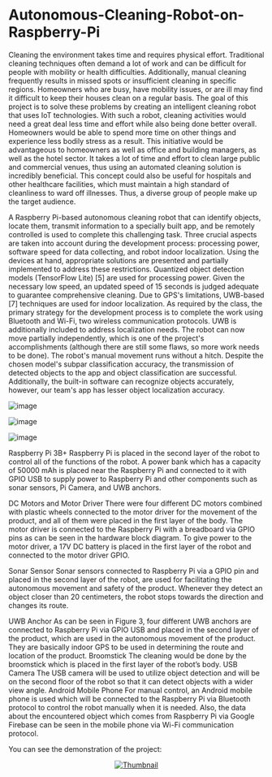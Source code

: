 # Autonomous-Cleaning-Robot-on-Raspberry-Pi


Cleaning the environment takes time and requires physical effort. Traditional cleaning techniques often demand a lot of work and can be difficult for people with mobility or health difficulties. Additionally, manual cleaning frequently results in missed spots or insufficient cleaning in specific regions. Homeowners who are busy, have mobility issues, or are ill may find it difficult to keep their houses clean on a regular basis. The goal of this project is to solve these problems by creating an intelligent cleaning robot that uses IoT technologies. With such a robot, cleaning activities would need a great deal less time and effort while also being done better overall. Homeowners would be able to spend more time on other things and experience less bodily stress as a result. This initiative would be advantageous to homeowners as well as office and building managers, as well as the hotel sector. It takes a lot of time and effort to clean large public and commercial venues, thus using an automated cleaning solution is incredibly beneficial. This concept could also be useful for hospitals and other healthcare facilities, which must maintain a high standard of cleanliness to ward off illnesses. Thus, a diverse group of people make up the target audience.

A Raspberry Pi-based autonomous cleaning robot that can identify objects, locate them, transmit information to a specially built app, and be remotely controlled is used to complete this challenging task. Three crucial aspects are taken into account during the development process: processing power, software speed for data collecting, and robot indoor localization. Using the devices at hand, appropriate solutions are presented and partially implemented to address these restrictions. Quantized object detection models (TensorFlow Lite) [5] are used for processing power. Given the necessary low speed, an updated speed of 15 seconds is judged adequate to guarantee comprehensive cleaning. Due to GPS's limitations, UWB-based [7] techniques are used for indoor localization. As required by the class, the primary strategy for the development process is to complete the work using Bluetooth and Wi-Fi, two wireless communication protocols. UWB is additionally included to address localization needs.
The robot can now move partially independently, which is one of the project's accomplishments (although there are still some flaws, so more work needs to be done). The robot's manual movement runs without a hitch. Despite the chosen model's subpar classification accuracy, the transmission of detected objects to the app and object classification are successful. Additionally, the built-in software can recognize objects accurately, however, our team's app has lesser object localization accuracy.


![image](https://github.com/baturalpguven/Autonomous-Cleaning-Robot-on-Raspberry-Pi/assets/77858949/df55a3d0-2942-4f4b-af58-b3e1d00a4f23)

![image](https://github.com/baturalpguven/Autonomous-Cleaning-Robot-on-Raspberry-Pi/assets/77858949/88fa07fd-02c2-48ef-8dd4-7a03682d9eb3)

![image](https://github.com/baturalpguven/Autonomous-Cleaning-Robot-on-Raspberry-Pi/assets/77858949/2e8f80d6-0c2c-4712-9a08-4266b5f3bfc5)


Raspberry Pi 3B+
Raspberry Pi is placed in the second layer of the robot to control all of the functions of the robot. A power bank which has a capacity of 50000 mAh is placed near the Raspberry Pi and connected to it with GPIO USB to supply power to Raspberry Pi and other components such as sonar sensors, Pi Camera, and UWB anchors. 

DC Motors and Motor Driver
There were four different DC motors combined with plastic wheels connected to the motor driver for the movement of the product, and all of them were placed in the first layer of the body. The motor driver is connected to the Raspberry Pi with a breadboard via GPIO pins as can be seen in the hardware block diagram. To give power to the motor driver, a 17V DC battery is placed in the first layer of the robot and connected to the motor driver GPIO. 


Sonar Sensor
Sonar sensors connected to Raspberry Pi via a GPIO pin and placed in the second layer of the robot, are used for facilitating the autonomous movement and safety of the product. Whenever they detect an object closer than 20 centimeters, the robot stops towards the direction and changes its route. 

UWB Anchor
As can be seen in Figure 3, four different UWB anchors are connected to Raspberry Pi via GPIO USB and placed in the second layer of the product, which are used in the autonomous movement of the product. They are basically indoor GPS to be used in determining the route and location of the product. 
Broomstick
The cleaning would be done by the broomstick which is placed in the first layer of the robot’s body. 
USB Camera
The USB camera will be used to utilize object detection and will be on the second floor of the robot so that it can detect objects with a wider view angle.
Android Mobile Phone
For manual control, an Android mobile phone is used which will be connected to the Raspberry Pi via Bluetooth protocol to control the robot manually when it is needed. Also, the data about the encountered object which comes from Raspberry Pi via Google Firebase can be seen in the mobile phone via Wi-Fi communication protocol. 



You can see the demonstration of the project:

<p align="center">
  <a href="https://youtu.be/4zjsMoJlkdo">
    <img src="https://img.youtube.com/vi/4zjsMoJlkdo/0.jpg" alt="Thumbnail">
  </a>
</p>



